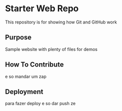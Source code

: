 # Starter Web Repo

This repository is for showing how Git and GitHub work

## Purpose

Sample website with plenty of files for demos

## How To Contribute
e so mandar um zap

## Deployment
para fazer deploy e so dar push ze